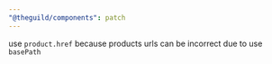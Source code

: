 ```yaml
---
"@theguild/components": patch
---
```


use `product.href` because products urls can be incorrect due to use `basePath`
